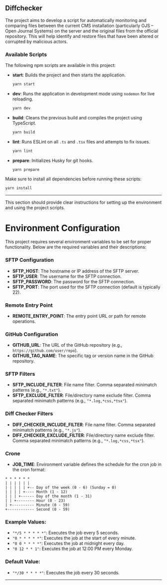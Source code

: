
Diffchecker
---


The project aims to develop a script for automatically monitoring and comparing files between the current CMS installation (particularly OJS – Open Journal Systems) on the server and the original files from the official repository. This will help identify and restore files that have been altered or corrupted by malicious actors.

### Available Scripts

The following npm scripts are available in this project:

- **start**: Builds the project and then starts the application.
  ```bash
  yarn start
  ```

- **dev**: Runs the application in development mode using `nodemon` for live reloading.
  ```bash
  yarn dev
  ```

- **build**: Cleans the previous build and compiles the project using TypeScript.
  ```bash
  yarn build
  ```

- **lint**: Runs ESLint on all `.ts` and `.tsx` files and attempts to fix issues.
  ```bash
  yarn lint
  ```

- **prepare**: Initializes Husky for git hooks.
  ```bash
  yarn prepare
  ```

Make sure to install all dependencies before running these scripts:

```bash
yarn install
```

---

This section should provide clear instructions for setting up the environment and using the project scripts.

# Environment Configuration

This project requires several environment variables to be set for proper functionality. Below are the required variables and their descriptions:

### SFTP Configuration

- **SFTP_HOST**: The hostname or IP address of the SFTP server.
- **SFTP_USER**: The username for the SFTP connection.
- **SFTP_PASSWORD**: The password for the SFTP connection.
- **SFTP_PORT**: The port used for the SFTP connection (default is typically 22).

### Remote Entry Point

- **REMOTE_ENTRY_POINT**: The entry point URL or path for remote operations.

### GitHub Configuration

- **GITHUB_URL**: The URL of the GitHub repository (e.g., `https://github.com/user/repo`).
- **GITHUB_TAG_NAME**: The specific tag or version name in the GitHub repository.

### SFTP Filters

- **SFTP_INCLUDE_FILTER**: File name filter. Comma separated minimatch patterns (e.g., `"*.txt"`).
- **SFTP_EXCLUDE_FILTER**: File/directory name exclude filter. Comma separated minimatch patterns (e.g., `"*.log,*css,*tsx"`).

### Diff Checker Filters

- **DIFF_CHECKER_INCLUDE_FILTER**: File name filter. Comma separated minimatch patterns (e.g., `"*.js"`).
- **DIFF_CHECKER_EXCLUDE_FILTER**: File/directory name exclude filter. Comma separated minimatch patterns (e.g., `"*.log,*css,*tsx"`).

### Crone

- **JOB_TIME**: Environment variable defines the schedule for the cron job in the cron format:

```
* * * * * *
| | | | | |
| | | | | +-- Day of the week (0 - 6) (Sunday = 0)
| | | | +---- Month (1 - 12)
| | | +------ Day of the month (1 - 31)
| | +-------- Hour (0 - 23)
| +---------- Minute (0 - 59)
+------------ Second (0 - 59)
```


### Example Values:
- `"*/5 * * * * *"`: Executes the job every 5 seconds.
- `"0 * * * * *"`: Executes the job at the start of every minute.
- `"0 0 * * * *"`: Executes the job at midnight every day.
- `"0 12 * * 1"`: Executes the job at 12:00 PM every Monday.

### Default Value:
- `"*/30 * * * *"`: Executes the job every 30 seconds.

---

